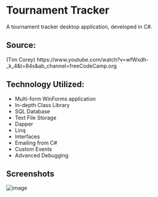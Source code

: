 # Tournament Tracker
A tournament tracker desktop application, developed in C#.

<h2>Source:</h2>
(Tim Corey) https://www.youtube.com/watch?v=wfWxdh-_k_4&t=84s&ab_channel=freeCodeCamp.org

<h2>Technology Utilized:</h2>

- Multi-form WinForms application
- In-depth Class Library
- SQL Database
- Text File Storage
- Dapper
- Linq
- Interfaces
- Emailing from C#
- Custom Events
- Advanced Debugging

<h2>Screenshots</h2>

![image](https://user-images.githubusercontent.com/98918017/189499228-0d385d9f-104b-449c-98f4-3fbccca15c04.png)

